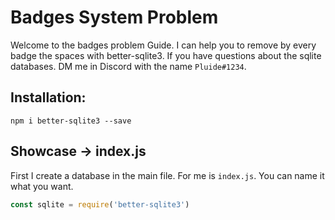 # Badges System Problem
Welcome to the badges problem Guide.
I can help you to remove by every badge the spaces with better-sqlite3.
If you have questions about the sqlite databases. DM me in Discord with the name `Pluide#1234`.

## Installation:
```
npm i better-sqlite3 --save
```
## Showcase -> index.js
First I create a database in the main file.
For me is `index.js`. You can name it what you want.
```js
const sqlite = require('better-sqlite3')
```
